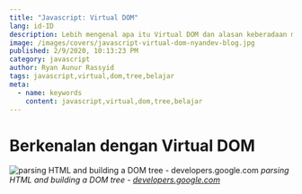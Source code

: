 ```yaml
---
title: "Javascript: Virtual DOM"
lang: id-ID
description: Lebih mengenal apa itu Virtual DOM dan alasan keberadaan mereka dalam kemajuan Javascript.
image: /images/covers/javascript-virtual-dom-nyandev-blog.jpg
published: 2/9/2020, 10:13:23 PM
category: javascript
author: Ryan Aunur Rassyid
tags: javascript,virtual,dom,tree,belajar
meta:
  - name: keywords
    content: javascript,virtual,dom,tree,belajar
---
```

# Berkenalan dengan Virtual DOM

<Author name="Ryan Aunur Rassyid" />
<FeaturedImage 
  src="/images/covers/javascript-virtual-dom-nyandev-blog.jpg"
  author="Leo Foureaux"
  source="unsplash.com"
  sourceLink="https://unsplash.com/photos/inQCuuA1MMo" />

![parsing HTML and building a DOM tree - developers.google.com](https://telegra.ph/file/55d8cb709a4728caa8d17.png)
*parsing HTML and building a DOM tree - [developers.google.com](https://developers.google.com/web/updates/2018/09/inside-browser-part3)*